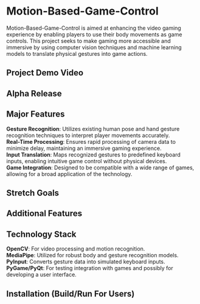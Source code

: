 # Motion-Based-Game-Control

Motion-Based-Game-Control is aimed at enhancing the video gaming experience by enabling players to use their body movements as game controls. This project seeks to make gaming more accessible and immersive by using computer vision techniques and machine learning models to translate physical gestures into game actions. 


## Project Demo Video

## Alpha Release

## Major Features
**Gesture Recognition**: Utilizes existing human pose and hand gesture recognition techniques to interpret player movements accurately.  
**Real-Time Processing**: Ensures rapid processing of camera data to minimize delay, maintaining an immersive gaming experience.  
**Input Translation**: Maps recognized gestures to predefined keyboard inputs, enabling intuitive game control without physical devices.  
**Game Integration**: Designed to be compatible with a wide range of games, allowing for a broad application of the technology.  


## Stretch Goals



## Additional Features



## Technology Stack
**OpenCV**: For video processing and motion recognition.  
**MediaPipe**: Utilized for robust body and gesture recognition models.  
**PyInput**: Converts gesture data into simulated keyboard inputs.  
**PyGame/PyQt**: For testing integration with games and possibly for developing a user interface.  



## Installation (Build/Run For Users)


